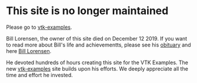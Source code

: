 # This site is no longer maintained

Please go to [vtk-examples](https://kitware.github.io/vtk-examples/site/).

Bill Lorensen, the owner of this site died on December 12 2019. If you want to read more about Bill's life and achievementts, please see his [obituary](https://www.legacy.com/obituaries/name/william-lorensen-obituary?pid=194848174) and here [Bill Lorensen](https://discourse.vtk.org/t/bill-lorensen/2288).

He devoted hundreds of hours creating this site for the VTK Examples. The new [vtk-examples](https://kitware.github.io/vtk-examples/site/) site builds upon his efforts. We deeply appreciate all the time and effort he invested.

